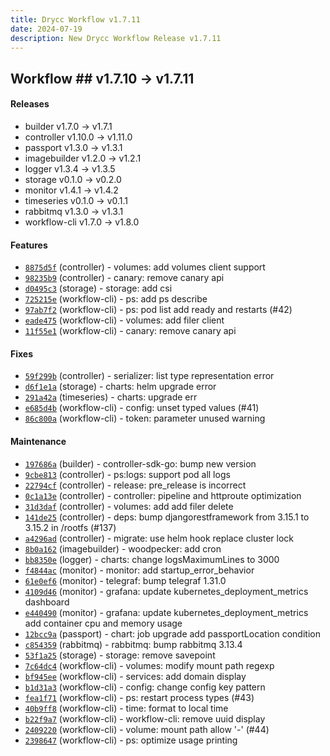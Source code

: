 ```yaml
---
title: Drycc Workflow v1.7.11
date: 2024-07-19
description: New Drycc Workflow Release v1.7.11
---
```


## Workflow ## v1.7.10 -> v1.7.11

#### Releases

- builder v1.7.0 -> v1.7.1
- controller v1.10.0 -> v1.11.0
- passport v1.3.0 -> v1.3.1
- imagebuilder v1.2.0 -> v1.2.1
- logger v1.3.4 -> v1.3.5
- storage v0.1.0 -> v0.2.0
- monitor v1.4.1 -> v1.4.2
- timeseries v0.1.0 -> v0.1.1
- rabbitmq v1.3.0 -> v1.3.1
- workflow-cli v1.7.0 -> v1.8.0


#### Features

- [`8875d5f`](https://api.github.com/repos/drycc/controller/git/trees/8875d5f567a812fca6f3e9af1ae7881c6f89d7d1) (controller) - volumes: add volumes client support
- [`98235b9`](https://api.github.com/repos/drycc/controller/git/trees/98235b9a28865d614df1a6a4834aa44654897335) (controller) - canary: remove canary api
- [`d0495c3`](https://api.github.com/repos/drycc/storage/git/trees/d0495c3be6e9cd6e4ad6840ffd103cea8a4fc0fb) (storage) - storage: add csi
- [`725215e`](https://api.github.com/repos/drycc/workflow-cli/git/trees/725215e387c6510e1f7dd605af10ccfb54eb2f3f) (workflow-cli) - ps: add ps describe
- [`97ab7f2`](https://api.github.com/repos/drycc/workflow-cli/git/trees/97ab7f2cd19f5bbe031e2611f7062837f62a5c94) (workflow-cli) - ps: pod list add ready and restarts (#42)
- [`eade475`](https://api.github.com/repos/drycc/workflow-cli/git/trees/eade475193986fa0522fc616a701de4b3c683b16) (workflow-cli) - volumes: add filer client
- [`11f55e1`](https://api.github.com/repos/drycc/workflow-cli/git/trees/11f55e1b187e09420915e0a2bac15d2db1e75857) (workflow-cli) - canary: remove canary api

#### Fixes

- [`59f299b`](https://api.github.com/repos/drycc/controller/git/trees/59f299be473a20853c02a0b4cb66b901d82dc3bc) (controller) - serializer: list type representation error
- [`d6f1e1a`](https://api.github.com/repos/drycc/storage/git/trees/d6f1e1a2e2e56d6965a8a38a9b16421733d66376) (storage) - charts: helm upgrade error
- [`291a42a`](https://api.github.com/repos/drycc/timeseries/git/trees/291a42a70e66241ba6553a290b48e9b47009c7cd) (timeseries) - charts: upgrade err
- [`e685d4b`](https://api.github.com/repos/drycc/workflow-cli/git/trees/e685d4bfbc018acf88c81a7948803f8a7b5abc2c) (workflow-cli) - config: unset typed values (#41)
- [`86c800a`](https://api.github.com/repos/drycc/workflow-cli/git/trees/86c800a83c57f9b286a34d5621c821a3650d9a81) (workflow-cli) - token: parameter unused warning

#### Maintenance

- [`197686a`](https://api.github.com/repos/drycc/builder/git/trees/197686abb3e395542fc8f56824f70a3b8594cd80) (builder) - controller-sdk-go: bump new version
- [`9cbe813`](https://api.github.com/repos/drycc/controller/git/trees/9cbe813e2ba8a2a83d8d293a08008d6d8502c03b) (controller) - ps:logs: support pod all logs
- [`22794cf`](https://api.github.com/repos/drycc/controller/git/trees/22794cf697aa13ab7224fb89a50953ea6b442829) (controller) - release: pre_release is incorrect
- [`0c1a13e`](https://api.github.com/repos/drycc/controller/git/trees/0c1a13e24194d74bbe3cf4d0b05fac563afa7fd5) (controller) - controller: pipeline and httproute optimization
- [`31d3daf`](https://api.github.com/repos/drycc/controller/git/trees/31d3daf4260d06affd7206f2303e8c17d2708ffd) (controller) - volumes: add add filer delete
- [`141de25`](https://api.github.com/repos/drycc/controller/git/trees/141de25b06a648bec8d6ec7c8593fbdb47eb18f9) (controller) - deps: bump djangorestframework from 3.15.1 to 3.15.2 in /rootfs (#137)
- [`a4296ad`](https://api.github.com/repos/drycc/controller/git/trees/a4296ad699279c34d46a20b515cea62873166a6e) (controller) - migrate: use helm hook replace cluster lock
- [`8b0a162`](https://api.github.com/repos/drycc/imagebuilder/git/trees/8b0a162cac6878c894f4df4950bbf91478ea404d) (imagebuilder) - woodpecker: add cron
- [`bb8350e`](https://api.github.com/repos/drycc/logger/git/trees/bb8350eb1f26452e1c7c0187b0d8bb37b66963be) (logger) - charts: change logsMaximumLines to 3000
- [`f4844ac`](https://api.github.com/repos/drycc/monitor/git/trees/f4844ac41b7355c151dad5bfd1294d58803c0ee3) (monitor) - monitor: add startup_error_behavior
- [`61e0ef6`](https://api.github.com/repos/drycc/monitor/git/trees/61e0ef69ee5ca19e856d9766415410fb5989c3ce) (monitor) - telegraf: bump telegraf 1.31.0
- [`4109d46`](https://api.github.com/repos/drycc/monitor/git/trees/4109d466875636860dcec817445a054a76be3af6) (monitor) - grafana: update kubernetes_deployment_metrics dashboard
- [`e440490`](https://api.github.com/repos/drycc/monitor/git/trees/e440490728199727e90861040451f4bb79a925ac) (monitor) - grafana: update kubernetes_deployment_metrics add container cpu and memory usage
- [`12bcc9a`](https://api.github.com/repos/drycc/passport/git/trees/12bcc9a75f399762817a9dd6951abf5483696870) (passport) - chart: job upgrade add passportLocation condition
- [`c854359`](https://api.github.com/repos/drycc/rabbitmq/git/trees/c8543595edd352889f5095d9a5a66f99b2409f57) (rabbitmq) - rabbitmq: bump rabbitmq 3.13.4
- [`53f1a25`](https://api.github.com/repos/drycc/storage/git/trees/53f1a2504f7738995127993528f03b03b9ee919e) (storage) - storage: remove savepoint
- [`7c64dc4`](https://api.github.com/repos/drycc/workflow-cli/git/trees/7c64dc42fdb5afcf36f8536b0193c20f8e1ebc99) (workflow-cli) - volumes: modify mount path regexp
- [`bf945ee`](https://api.github.com/repos/drycc/workflow-cli/git/trees/bf945eea847274486911a76bcd04f66d70327461) (workflow-cli) - services: add domain display
- [`b1d31a3`](https://api.github.com/repos/drycc/workflow-cli/git/trees/b1d31a34777dd1cd56de3a1b7e13a7bd06354ff0) (workflow-cli) - config: change config key pattern
- [`fea1f71`](https://api.github.com/repos/drycc/workflow-cli/git/trees/fea1f71f8149747dc9c21fd50f24224ecfde6140) (workflow-cli) - ps: restart process types (#43)
- [`40b9ff8`](https://api.github.com/repos/drycc/workflow-cli/git/trees/40b9ff84227bd421e33d51b6ad25938fcdd29ab5) (workflow-cli) - time: format to local time
- [`b22f9a7`](https://api.github.com/repos/drycc/workflow-cli/git/trees/b22f9a7f5bca14b11c63d420de6e26365aa5f407) (workflow-cli) - workflow-cli: remove uuid display
- [`2409220`](https://api.github.com/repos/drycc/workflow-cli/git/trees/2409220ef64a115b40a62453f2ba73b10a5b77b1) (workflow-cli) - volume: mount path allow '-' (#44)
- [`2398647`](https://api.github.com/repos/drycc/workflow-cli/git/trees/239864742468f9385911462fb995e69b2a57c207) (workflow-cli) - ps: optimize usage printing